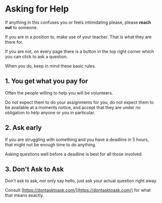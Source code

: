 # Asking for Help


If anything in this confuses you or feels intimidating please, please **reach out** to someone. 

If you are in a position to, make use of your teacher. That is what they
are there for.

If you are not, on every page there is a button in the top right
corner which you can click to ask a question.

When you do, keep in mind these basic rules.

## 1. You get what you pay for

Often the people willing to help you will be volunteers.

Do not expect them to do your
assignments for you, do not expect them to be available at a moments notice, and accept
that they are under no obligation to help anyone or you in particular.

## 2. Ask early

If you are struggling with something and you have a deadline in 5 hours, that might not
be enough time to do anything.

Asking questions well before a deadline is best for all those involved.

## 3. Don't Ask to Ask

Don't ask to ask, nor only say hello, just ask your actual question right away.

Consult [https://dontasktoask.com/](https://dontasktoask.com/) for what that means exactly.
